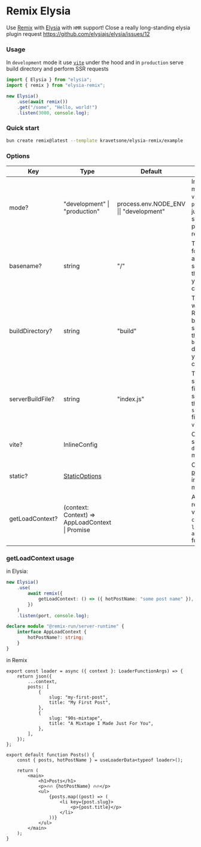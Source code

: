 # Remix Elysia

Use [Remix](https://remix.run/) with [Elysia](https://elysiajs.com/) with `HMR` support! Close a really long-standing elysia plugin request https://github.com/elysiajs/elysia/issues/12

### Usage

In `development` mode it use [`vite`](https://vitejs.dev/guide/api-javascript.html) under the hood and in `production` serve build directory and perform SSR requests

```ts
import { Elysia } from "elysia";
import { remix } from "elysia-remix";

new Elysia()
    .use(await remix())
    .get("/some", "Hello, world!")
    .listen(3000, console.log);
```

### Quick start

```bash
bun create remix@latest --template kravetsone/elysia-remix/example
```

### Options

| Key              | Type                                                            | Default                                 | Description                                                                                                         |
| ---------------- | --------------------------------------------------------------- | --------------------------------------- | ------------------------------------------------------------------------------------------------------------------- |
| mode?            | "development" \| "production"                                   | process.env.NODE_ENV \|\| "development" | In `development` mode it starts `vite` and in `production` it just served static and perform SSR requests.          |
| basename?        | string                                                          | "/"                                     | The base path for the Remix app. This should match the `basename` in your `vite` config.                            |
| buildDirectory?  | string                                                          | "build"                                 | The directory where the Remix app is built. This should match the `buildDirectory` directory in your `vite` config. |
| serverBuildFile? | string                                                          | "index.js"                              | The Remix server output filename. This should match the `serverBuildFile` filename in your `vite` config.           |
| vite?            | InlineConfig                                                    |                                         | Configure `vite` server in `development` mode.                                                                      |
| static?          | [StaticOptions](https://elysiajs.com/plugins/static)            |                                         | Configure [static plugin](https://elysiajs.com/plugins/static) options in `production` mode                         |
| getLoadContext?  | (context: Context) => AppLoadContext \| Promise<AppLoadContext> |                                         | A function that returns the value to use as `context` in route `loader` and `action` functions.                     |

### getLoadContext usage

in Elysia:

```ts
new Elysia()
    .use(
        await remix({
            getLoadContext: () => ({ hotPostName: "some post name" }),
        })
    )
    .listen(port, console.log);

declare module "@remix-run/server-runtime" {
    interface AppLoadContext {
        hotPostName?: string;
    }
}
```

in Remix

```tsx
export const loader = async ({ context }: LoaderFunctionArgs) => {
    return json({
        ...context,
        posts: [
            {
                slug: "my-first-post",
                title: "My First Post",
            },
            {
                slug: "90s-mixtape",
                title: "A Mixtape I Made Just For You",
            },
        ],
    });
};

export default function Posts() {
    const { posts, hotPostName } = useLoaderData<typeof loader>();

    return (
        <main>
            <h1>Posts</h1>
            <p>🔥🔥 {hotPostName} 🔥🔥</p>
            <ul>
                {posts.map((post) => (
                    <li key={post.slug}>
                        <p>{post.title}</p>
                    </li>
                ))}
            </ul>
        </main>
    );
}
```